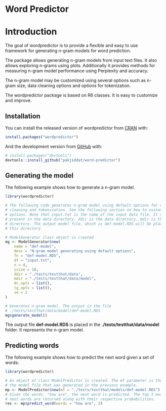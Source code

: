 Word Predictor
================

<!-- README.md is generated from README.Rmd. Please edit that file -->

# Introduction

<!-- badges: start -->

<!-- badges: end -->

The goal of wordpredictor is to provide a flexible and easy to use
framework for generating n-gram models for word prediction.

The package allows generating n-gram models from input text files. It
also allows exploring n-grams using plots. Additionally it provides
methods for measuring n-gram model performance using Perplexity and
accuracy.

The n-gram model may be customized using several options such as n-gram
size, data cleaning options and options for tokenization.

The wordpredictor package is based on R6 classes. It is easy to
customize and improve.

## Installation

You can install the released version of wordpredictor from
[CRAN](https://CRAN.R-project.org) with:

``` r
install.packages("wordpredictor")
```

And the development version from [GitHub](https://github.com/) with:

``` r
# install.packages("devtools")
devtools::install_github("pakjiddat/word-predictor")
```

## Generating the model

The following example shows how to generate a n-gram model.

``` r
library(wordpredictor)

# The following code generates n-gram model using default options for data
# cleaning and tokenization. See the following section on how to customize these
# options. Note that input.txt is the name of the input data file. It should be
# present in the data directory. ddir is the data directory. mdir is the model
# directory. The output model file, which is def-model.RDS will be placed in
# this directory.

# ModelGenerator class object is created
mg <- ModelGenerator$new(
    name = "def-model",
    desc = "N-gram model generating using default options",
    fn = "def-model.RDS",
    df = "input.txt",
    n = 4,
    ssize = 10,
    ddir = "./tests/testthat/data",
    mdir = "./tests/testthat/data/model",
    dc_opts = list(),
    tg_opts = list(),
    ve = 2
)

# Generates n-gram model. The output is the file
# ./tests/testthat/data/model/def-model.RDS
mg$generate_model()
```

The output file **def-model.RDS** is placed in the
**./tests/testthat/data/model** folder. It represents the n-gram model.

## Predicting words

The following example shows how to predict the next word given a set of
words:

``` r
library(wordpredictor)

# An object of class ModelPredictor is created. The mf parameter is the name of
# the model file that was generated in the previous example.
mp <- ModelPredictor$new(mf = "./tests/testthat/models/def-model.RDS")
# Given the words: "how are", the next word is predicted. The top 3 most likely
# next words are returned along with their respective probabilities.
res <- mp$predict_word(words = "how are", 3)
```

